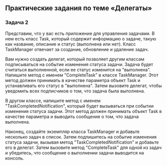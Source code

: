 ## Практические задания по теме «Делегаты»

### Задача 2
Представим, что у вас есть приложение для управления задачами. В нем есть класс Task, который содержит информацию о задаче, такую как название, описание и статус (выполнена или нет). Класс TaskManager отвечает за создание, обновление и удаление задач. 

Вам нужно создать делегат, который позволяет другим классам подписываться на событие изменения статуса задачи. Задача будет считаться выполненной, если ее статус изменится на "выполнена". Напишите метод с именем "CompleteTask" в классе TaskManager. Этот метод должен принимать в качестве параметра объект Task и устанавливать его статус в "выполнена". Затем вызовите делегат, чтобы уведомить всех подписчиков о том, что задача была выполнена.

В другом классе, напишите метод с именем "TaskCompletedNotification", который будет вызываться при событии изменения статуса задачи. Этот метод должен принимать объект Task в качестве параметра и выводить сообщение о том, что задача выполнена.

Наконец, создайте экземпляр класса TaskManager и добавьте несколько задач в список. Затем подпишитесь на событие изменения статуса задачи, вызывая метод "TaskCompletedNotification" и добавьте его в делегат. Затем вызовите метод "CompleteTask" для одной из задач и убедитесь, что сообщение о выполнении задачи выводится на консоль.
